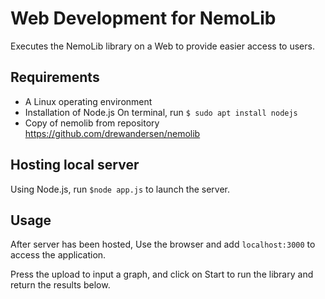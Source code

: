 Web Development for NemoLib
======================
Executes the NemoLib library on a Web to provide easier access to users.

Requirements
-------------
* A Linux operating environment
* Installation of Node.js
    On terminal, run `$ sudo apt install nodejs`
* Copy of nemolib from repository https://github.com/drewandersen/nemolib

Hosting local server
---------
Using Node.js, run `$node app.js` to launch the server.

Usage
-----
After server has been hosted, 
Use the browser and add `localhost:3000` to access the application.

Press the upload to input a graph, and click on Start to run the library
and return the results below.
